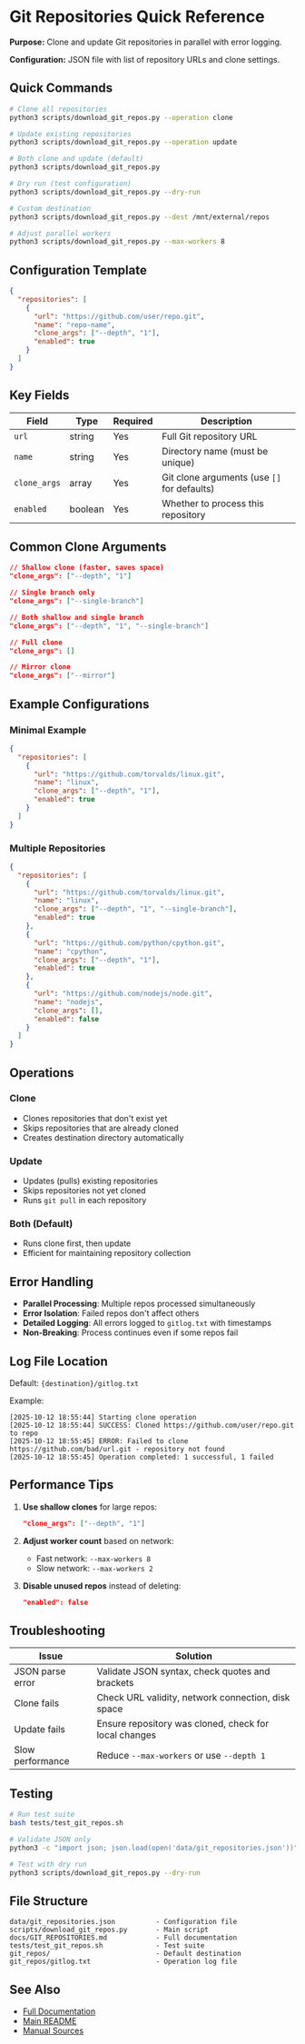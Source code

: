 # Git Repositories Quick Reference

**Purpose:** Clone and update Git repositories in parallel with error logging.

**Configuration:** JSON file with list of repository URLs and clone settings.

## Quick Commands

```bash
# Clone all repositories
python3 scripts/download_git_repos.py --operation clone

# Update existing repositories
python3 scripts/download_git_repos.py --operation update

# Both clone and update (default)
python3 scripts/download_git_repos.py

# Dry run (test configuration)
python3 scripts/download_git_repos.py --dry-run

# Custom destination
python3 scripts/download_git_repos.py --dest /mnt/external/repos

# Adjust parallel workers
python3 scripts/download_git_repos.py --max-workers 8
```

## Configuration Template

```json
{
  "repositories": [
    {
      "url": "https://github.com/user/repo.git",
      "name": "repo-name",
      "clone_args": ["--depth", "1"],
      "enabled": true
    }
  ]
}
```

## Key Fields

| Field | Type | Required | Description |
|-------|------|----------|-------------|
| `url` | string | Yes | Full Git repository URL |
| `name` | string | Yes | Directory name (must be unique) |
| `clone_args` | array | Yes | Git clone arguments (use `[]` for defaults) |
| `enabled` | boolean | Yes | Whether to process this repository |

## Common Clone Arguments

```json
// Shallow clone (faster, saves space)
"clone_args": ["--depth", "1"]

// Single branch only
"clone_args": ["--single-branch"]

// Both shallow and single branch
"clone_args": ["--depth", "1", "--single-branch"]

// Full clone
"clone_args": []

// Mirror clone
"clone_args": ["--mirror"]
```

## Example Configurations

### Minimal Example

```json
{
  "repositories": [
    {
      "url": "https://github.com/torvalds/linux.git",
      "name": "linux",
      "clone_args": ["--depth", "1"],
      "enabled": true
    }
  ]
}
```

### Multiple Repositories

```json
{
  "repositories": [
    {
      "url": "https://github.com/torvalds/linux.git",
      "name": "linux",
      "clone_args": ["--depth", "1", "--single-branch"],
      "enabled": true
    },
    {
      "url": "https://github.com/python/cpython.git",
      "name": "cpython",
      "clone_args": ["--depth", "1"],
      "enabled": true
    },
    {
      "url": "https://github.com/nodejs/node.git",
      "name": "nodejs",
      "clone_args": [],
      "enabled": false
    }
  ]
}
```

## Operations

### Clone
- Clones repositories that don't exist yet
- Skips repositories that are already cloned
- Creates destination directory automatically

### Update
- Updates (pulls) existing repositories
- Skips repositories not yet cloned
- Runs `git pull` in each repository

### Both (Default)
- Runs clone first, then update
- Efficient for maintaining repository collection

## Error Handling

- **Parallel Processing**: Multiple repos processed simultaneously
- **Error Isolation**: Failed repos don't affect others
- **Detailed Logging**: All errors logged to `gitlog.txt` with timestamps
- **Non-Breaking**: Process continues even if some repos fail

## Log File Location

Default: `{destination}/gitlog.txt`

Example:
```
[2025-10-12 18:55:44] Starting clone operation
[2025-10-12 18:55:44] SUCCESS: Cloned https://github.com/user/repo.git to repo
[2025-10-12 18:55:45] ERROR: Failed to clone https://github.com/bad/url.git - repository not found
[2025-10-12 18:55:45] Operation completed: 1 successful, 1 failed
```

## Performance Tips

1. **Use shallow clones** for large repos:
   ```json
   "clone_args": ["--depth", "1"]
   ```

2. **Adjust worker count** based on network:
   - Fast network: `--max-workers 8`
   - Slow network: `--max-workers 2`

3. **Disable unused repos** instead of deleting:
   ```json
   "enabled": false
   ```

## Troubleshooting

| Issue | Solution |
|-------|----------|
| JSON parse error | Validate JSON syntax, check quotes and brackets |
| Clone fails | Check URL validity, network connection, disk space |
| Update fails | Ensure repository was cloned, check for local changes |
| Slow performance | Reduce `--max-workers` or use `--depth 1` |

## Testing

```bash
# Run test suite
bash tests/test_git_repos.sh

# Validate JSON only
python3 -c "import json; json.load(open('data/git_repositories.json'))"

# Test with dry run
python3 scripts/download_git_repos.py --dry-run
```

## File Structure

```
data/git_repositories.json          - Configuration file
scripts/download_git_repos.py       - Main script
docs/GIT_REPOSITORIES.md            - Full documentation
tests/test_git_repos.sh             - Test suite
git_repos/                          - Default destination
git_repos/gitlog.txt                - Operation log file
```

## See Also

- [Full Documentation](GIT_REPOSITORIES.md)
- [Main README](../README.md)
- [Manual Sources](MANUAL_SOURCES.md)
